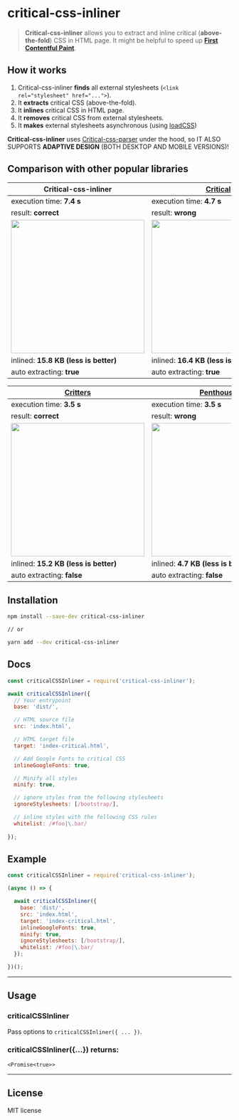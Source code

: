 # critical-css-inliner

> **Critical-css-inliner** allows you to extract and inline critical (**above-the-fold**) CSS in HTML page.
> It might be helpful to speed up **[First Contentful Paint](https://web.dev/first-contentful-paint/)**.

## How it works

1. Critical-css-inliner **finds** all external stylesheets (`<link rel="stylesheet" href="...">`).
2. It **extracts** critical CSS (above-the-fold).
3. It **inlines** critical CSS in HTML page.
4. It **removes** critical CSS from external stylesheets.
5. It **makes** external stylesheets asynchronous (using [loadCSS](https://github.com/filamentgroup/loadCSS))

**Critical-css-inliner** uses [Critical-css-parser](https://github.com/ABVanton200/critical-css-parser/) under the hood, so IT ALSO SUPPORTS **ADAPTIVE DESIGN** (BOTH DESKTOP AND MOBILE VERSIONS)!

## Comparison with other popular libraries

Critical-css-inliner                                     | [Critical](https://github.com/addyosmani/critical)
---------------------------------------------------------|-------------------------------------------------------
execution time: **7.4 s**                                | execution time: **4.7 s**
result: **correct**                                      | result: **wrong**
<img src="https://i.ibb.co/j5gHrVW/res.png" width="300"> | <img src="https://i.ibb.co/sqnzGXH/Result.png" width="300"> 
inlined: **15.8 KB (less is better)**                    | inlined: **16.4 KB (less is better)**
auto extracting: **true**                                | auto extracting: **true** 

[Critters](https://github.com/GoogleChromeLabs/critters) | [Penthouse](https://github.com/pocketjoso/penthouse)
---------------------------------------------------------|-------------------------------------------------------
execution time: **3.5 s**                                | execution time: **3.5 s**
result: **correct**                                      | result: **wrong**
<img src="https://i.ibb.co/j5gHrVW/res.png" width="300"> | <img src="https://i.ibb.co/2nhH1RP/res.png" width="300"> 
inlined: **15.2 KB (less is better)**                    | inlined: **4.7 KB (less is better)**
auto extracting: **false**                               | auto extracting: **false** 

## Installation

```sh
npm install --save-dev critical-css-inliner

// or

yarn add --dev critical-css-inliner
```
## Docs

```js
const criticalCSSInliner = require('critical-css-inliner');

await criticalCSSInliner({
  // Your entrypoint
  base: 'dist/',

  // HTML source file
  src: 'index.html',

  // HTML target file
  target: 'index-critical.html',

  // Add Google Fonts to critical CSS
  inlineGoogleFonts: true,

  // Minify all styles
  minify: true,

  // ignore styles from the following stylesheets
  ignoreStylesheets: [/bootstrap/],

  // inline styles with the following CSS rules
  whitelist: /#foo|\.bar/
  
});
```

## Example

```js
const criticalCSSInliner = require('critical-css-inliner');

(async () => {

  await criticalCSSInliner({
    base: 'dist/',
    src: 'index.html',
    target: 'index-critical.html',
    inlineGoogleFonts: true,
    minify: true,
    ignoreStylesheets: [/bootstrap/],
    whitelist: /#foo|\.bar/
  });

})();
```

---

## Usage

### criticalCSSInliner

Pass options to `criticalCSSInliner({ ... })`.

### criticalCSSInliner({...}) returns:

```<Promise<true>>```

---

## License

MIT license